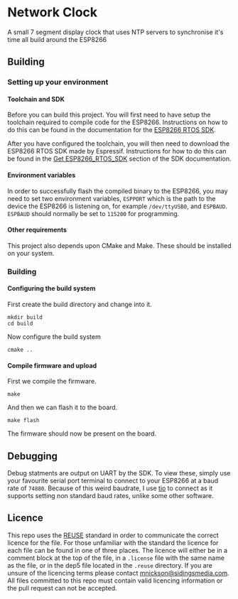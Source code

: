 <!-- 
SPDX-FileCopyrightText: 2022 Sidings Media <contact@sidingsmedia.com>
SPDX-FileCopyrightText: 2023 Matthew Nickson <mnickson@sidingsmedia.com>
SPDX-License-Identifier: MIT
-->

# Network Clock

A small 7 segment display clock that uses NTP servers to synchronise
it's time all build around the ESP8266 

## Building

### Setting up your environment

#### Toolchain and SDK

Before you can build this project. You will first need to have setup the
toolchain required to compile code for the ESP8266. Instructions on how
to do this can be found in the documentation for the
[ESP8266 RTOS SDK](https://docs.espressif.com/projects/esp8266-rtos-sdk/en/latest/get-started/index.html#setup-toolchain).

After you have configured the toolchain, you will then need to download
the ESP8266 RTOS SDK made by Espressif. Instructions for how to do this
can be found in the [Get
ESP8266_RTOS_SDK](https://docs.espressif.com/projects/esp8266-rtos-sdk/en/latest/get-started/index.html#get-esp8266-rtos-sdk)
section of the SDK documentation.

#### Environment variables

In order to successfully flash the compiled binary to the ESP8266, you
may need to set two environment variables, `ESPPORT` which is the path
to the device the ESP8266 is listening on, for example `/dev/ttyUSB0`,
and `ESPBAUD`. `ESPBAUD` should normally be set to `115200` for
programming.

#### Other requirements

This project also depends upon CMake and Make. These should be installed
on your system.

### Building

#### Configuring the build system

First create the build directory and change into it.

```
mkdir build
cd build
```

Now configure the build system


```
cmake ..
```

#### Compile firmware and upload

First we compile the firmware.

```
make
```

And then we can flash it to the board.

```
make flash
```

The firmware should now be present on the board.

## Debugging

Debug statments are output on UART by the SDK. To view these, simply use
your favourite serial port terminal to connect to your ESP8266 at a baud
rate of `74880`. Because of this weird baudrate, I use
[tio](https://github.com/tio/tio) to connect as it supports setting non
standard baud rates, unlike some other software.

## Licence
This repo uses the [REUSE](https://reuse.software) standard in order to
communicate the correct licence for the file. For those unfamiliar with
the standard the licence for each file can be found in one of three
places. The licence will either be in a comment block at the top of the
file, in a `.license` file with the same name as the file, or in the
dep5 file located in the `.reuse` directory. If you are unsure of the
licencing terms please contact
[mnickson@sidingsmedia.com](mailto:mnickson@sidingsmedia.com).
All files committed to this repo must contain valid licencing
information or the pull request can not be accepted.

